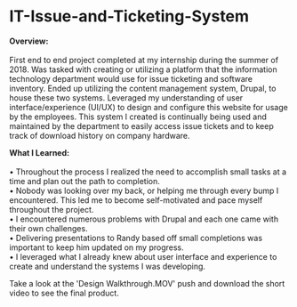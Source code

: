 # IT-Issue-and-Ticketing-System


**Overview:**
<br>
<br>
First end to end project completed at my internship during the summer of 2018.  Was tasked with creating or utilizing a platform that the information technology department would use for issue ticketing and software inventory.  Ended up utilizing the content management system, Drupal, to house these two systems.  Leveraged my understanding of user interface/experience (UI/UX) to design and configure this website for usage by the employees.  This system I created is continually being used and maintained by the department to easily access issue tickets and to keep track of download history on company hardware.

**What I Learned:**
<br>
<br>
•	Throughout the process I realized the need to accomplish small tasks at a time and plan out the path to completion.  
•	Nobody was looking over my back, or helping me through every bump I encountered.  This led me to become self-motivated and pace   myself throughout the project.
<br>
•	I encountered numerous problems with Drupal and each one came with their own challenges.
<br>
•	Delivering presentations to Randy based off small completions was important to keep him updated on my progress.
<br>
•	I leveraged what I already knew about user interface and experience to create and understand the systems I was developing.
<br>

Take a look at the 'Design Walkthrough.MOV' push and download the short video to see the final product.
